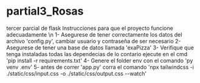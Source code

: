 # partial3_Rosas
tercer parcial de flask
Instrucciones para que el proyecto funcione adecuadamente \n
1- Asegurese de tener correctamente los datos del archivo 'config.py', cambiar usuario y contraseña de ser necesario
2- Asegurese de tener una base de datos llamada 'exaPizza'
3- Verifique que tenga instaladas todas las dependecias de lo contario ejecute en el cmd 'pip install -r requirements.txt'
4- Genere el folder env con el comando 'py venv .env'
5- antes de correr 'app.py' corra el comando 'npx tailwindcss -i ./static/css/input.css -o ./static/css/output.css --watch'
